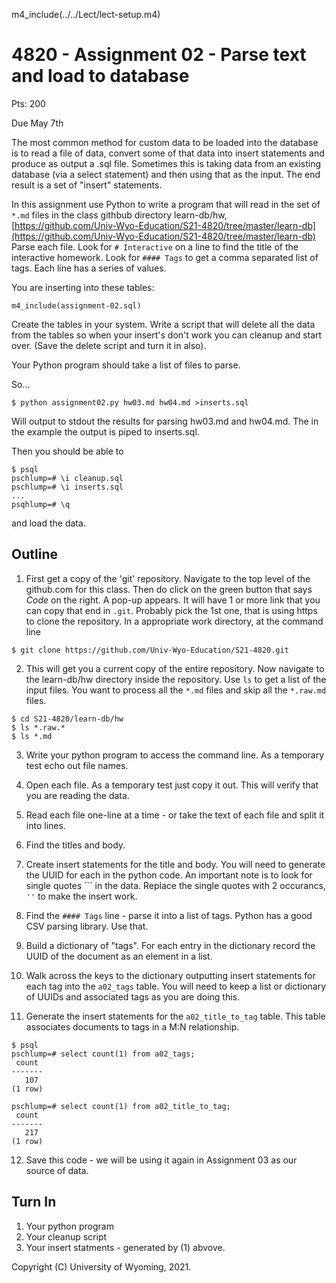 

m4_include(../../Lect/lect-setup.m4)



4820 - Assignment 02 - Parse text and load to database
===========================================================================================================================


Pts: 200

Due May 7th



The most common method for custom data to be loaded into the database is to read
a file of data, convert some of that data into insert statements and produce
as output a .sql file.  Sometimes this is taking data from an existing database (via a select statement)
and then using that as the input.  The end result is a set of "insert" statements.

In this assignment use Python to write a program that will read in the set of `*.md` files in
the class githbub directory learn-db/hw, [https://github.com/Univ-Wyo-Education/S21-4820/tree/master/learn-db](https://github.com/Univ-Wyo-Education/S21-4820/tree/master/learn-db)
Parse each file.  Look for `# Interactive` on a line to find the title of the interactive homework.
Look for `#### Tags` to get a comma separated list of tags.
Each line has a series of values.

You are inserting into these tables:

```
m4_include(assignment-02.sql)
```

Create the tables in your system.  Write a script that will delete all the data from the tables so 
when your insert's don't work you can cleanup and start over.  (Save the delete script and turn it in also).

Your Python program should take a list of files to parse.

So...

```
$ python assignment02.py hw03.md hw04.md >inserts.sql
```

Will output to stdout the results for parsing hw03.md and hw04.md.  The in the example
the output is piped to inserts.sql.

Then you should be able to

```
$ psql
pschlump=# \i cleanup.sql
pschlump=# \i inserts.sql
...
psqhlump=# \q
```

and load the data.


Outline
-----------------------------------------------------------

1. First get a copy of the 'git' repository.   Navigate to the top level of the github.com for this class.
Then do click on the green button that says *Code* on the right.  A pop-up appears.  It will have 1 or more link that you can copy that
end in `.git`.   Probably pick the 1st one, that is using https to clone the repository.  In a appropriate work directory, at the command line

```
$ git clone https://github.com/Univ-Wyo-Education/S21-4820.git
```

2. This will get you a current copy of the entire repository.   Now navigate to the learn-db/hw directory inside the repository.
Use `ls` to get a list of the input files.  You want to process all the `*.md` files and skip all the `*.raw.md` files.

```
$ cd S21-4820/learn-db/hw
$ ls *.raw.*
$ ls *.md
```

3. Write your python program to access the command line.  As a temporary test echo out file names.

4. Open each file.  As a temporary test just copy it out.  This will verify that you are reading the data.

5. Read each file one-line at a time - or take the text of each file and split it into lines.

6. Find the titles and body.

7. Create insert statements for the title and body.  You will need to generate the UUID for each in the
python code.   An important note is to look for single quotes ``` in the data.  Replace the single quotes
with 2 occurancs, `''` to make the insert work.

8. Find the `#### Tags` line - parse it into a list of tags.  Python has a good CSV parsing library.  Use that.

9. Build a dictionary of "tags".  For each entry in the dictionary record the UUID of the document as an element in a list.

10. Walk across the keys to the dictionary outputting insert statements for each tag into the `a02_tags` table.   You will need
to keep a list or dictionary of UUIDs and associated tags as you are doing this.

11. Generate the insert statements for the `a02_title_to_tag` table.    This table associates documents to tags in a M:N relationship.

```
$ psql
pschlump=# select count(1) from a02_tags;
 count 
-------
   107
(1 row)

pschlump=# select count(1) from a02_title_to_tag;
 count 
-------
   217
(1 row)

```


12. Save this code - we will be using it again in Assignment 03 as our source of data.



Turn In
-------------------

1. Your python program
2. Your cleanup script
3. Your insert statments - generated by (1) abvove.




Copyright (C) University of Wyoming, 2021.

